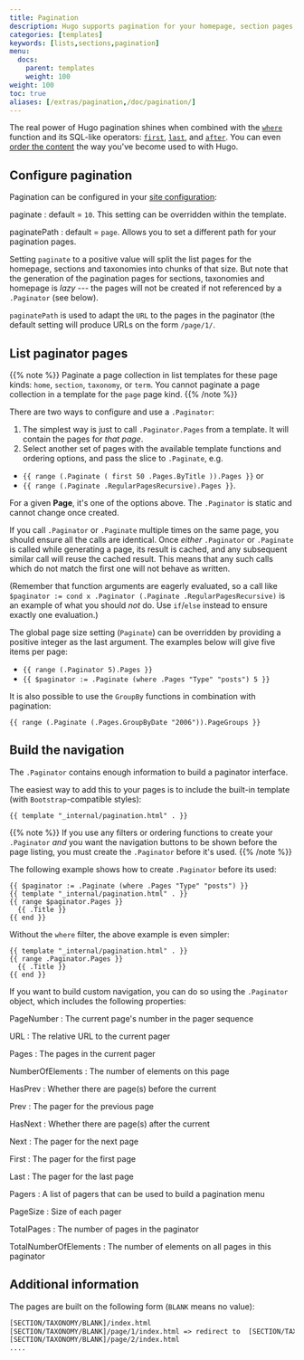 ```yaml
---
title: Pagination
description: Hugo supports pagination for your homepage, section pages, and taxonomies.
categories: [templates]
keywords: [lists,sections,pagination]
menu:
  docs:
    parent: templates
    weight: 100
weight: 100
toc: true
aliases: [/extras/pagination,/doc/pagination/]
---
```


The real power of Hugo pagination shines when combined with the [`where`] function and its SQL-like operators: [`first`], [`last`], and [`after`]. You can even [order the content][lists] the way you've become used to with Hugo.

## Configure pagination

Pagination can be configured in your [site configuration][configuration]:

paginate
: default = `10`. This setting can be overridden within the template.

paginatePath
: default = `page`. Allows you to set a different path for your pagination pages.

Setting `paginate` to a positive value will split the list pages for the homepage, sections and taxonomies into chunks of that size. But note that the generation of the pagination pages for sections, taxonomies and homepage is *lazy* --- the pages will not be created if not referenced by a `.Paginator` (see below).

`paginatePath` is used to adapt the `URL` to the pages in the paginator (the default setting will produce URLs on the form `/page/1/`.

## List paginator pages

{{% note %}}
Paginate a page collection in list templates for these page kinds: `home`, `section`, `taxonomy`, or `term`. You cannot paginate a page collection in a template for the `page` page kind.
{{% /note %}}

There are two ways to configure and use a `.Paginator`:

1. The simplest way is just to call `.Paginator.Pages` from a template. It will contain the pages for *that page*.
2. Select another set of pages with the available template functions and ordering options, and pass the slice to `.Paginate`, e.g.
  * `{{ range (.Paginate ( first 50 .Pages.ByTitle )).Pages }}` or
  * `{{ range (.Paginate .RegularPagesRecursive).Pages }}`.

For a given **Page**, it's one of the options above. The `.Paginator` is static and cannot change once created.

If you call `.Paginator` or `.Paginate` multiple times on the same page, you should ensure all the calls are identical. Once *either* `.Paginator` or `.Paginate` is called while generating a page, its result is cached, and any subsequent similar call will reuse the cached result. This means that any such calls which do not match the first one will not behave as written.

(Remember that function arguments are eagerly evaluated, so a call like `$paginator := cond x .Paginator (.Paginate .RegularPagesRecursive)` is an example of what you should *not* do. Use `if`/`else` instead to ensure exactly one evaluation.)

The global page size setting (`Paginate`) can be overridden by providing a positive integer as the last argument. The examples below will give five items per page:

* `{{ range (.Paginator 5).Pages }}`
* `{{ $paginator := .Paginate (where .Pages "Type" "posts") 5 }}`

It is also possible to use the `GroupBy` functions in combination with pagination:

```go-html-template
{{ range (.Paginate (.Pages.GroupByDate "2006")).PageGroups }}
```

## Build the navigation

The `.Paginator` contains enough information to build a paginator interface.

The easiest way to add this to your pages is to include the built-in template (with `Bootstrap`-compatible styles):

```go-html-template
{{ template "_internal/pagination.html" . }}
```

{{% note %}}
If you use any filters or ordering functions to create your `.Paginator` *and* you want the navigation buttons to be shown before the page listing, you must create the `.Paginator` before it's used.
{{% /note %}}

The following example shows how to create `.Paginator` before its used:

```go-html-template
{{ $paginator := .Paginate (where .Pages "Type" "posts") }}
{{ template "_internal/pagination.html" . }}
{{ range $paginator.Pages }}
  {{ .Title }}
{{ end }}
```

Without the `where` filter, the above example is even simpler:

```go-html-template
{{ template "_internal/pagination.html" . }}
{{ range .Paginator.Pages }}
  {{ .Title }}
{{ end }}
```

If you want to build custom navigation, you can do so using the `.Paginator` object, which includes the following properties:

PageNumber
: The current page's number in the pager sequence

URL
: The relative URL to the current pager

Pages
: The pages in the current pager

NumberOfElements
: The number of elements on this page

HasPrev
: Whether there are page(s) before the current

Prev
: The pager for the previous page

HasNext
: Whether there are page(s) after the current

Next
: The pager for the next page

First
: The pager for the first page

Last
: The pager for the last page

Pagers
: A list of pagers that can be used to build a pagination menu

PageSize
: Size of each pager

TotalPages
: The number of pages in the paginator

TotalNumberOfElements
: The number of elements on all pages in this paginator

## Additional information

The pages are built on the following form (`BLANK` means no value):

```txt
[SECTION/TAXONOMY/BLANK]/index.html
[SECTION/TAXONOMY/BLANK]/page/1/index.html => redirect to  [SECTION/TAXONOMY/BLANK]/index.html
[SECTION/TAXONOMY/BLANK]/page/2/index.html
....
```

[`first`]: /functions/collections/first/
[`last`]: /functions/collections/last/
[`after`]: /functions/collections/after/
[configuration]: /getting-started/configuration/
[lists]: /templates/lists/
[`where`]: /functions/collections/where/
